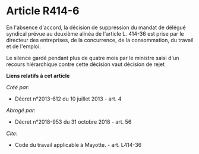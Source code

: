 # Article R414-6

En l'absence d'accord, la décision de suppression du mandat de délégué syndical prévue au deuxième alinéa de l'article L.
414-36 est prise par le directeur des entreprises, de la concurrence, de la consommation, du travail et de l'emploi. 

Le silence gardé pendant plus de quatre mois par le ministre saisi d'un recours hiérarchique contre cette décision vaut
décision de rejet

**Liens relatifs à cet article**

_Créé par_:

  - Décret n°2013-612 du 10 juillet 2013 - art. 4

_Abrogé par_:

  - Décret n°2018-953 du 31 octobre 2018 - art. 56

_Cite_:

  - Code du travail applicable à Mayotte. - art. L414-36
